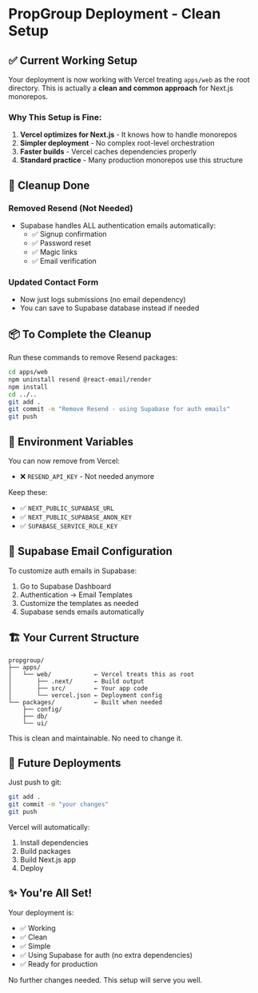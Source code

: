 # PropGroup Deployment - Clean Setup

## ✅ Current Working Setup

Your deployment is now working with Vercel treating `apps/web` as the root directory. This is actually a **clean and common approach** for Next.js monorepos.

### Why This Setup is Fine:
1. **Vercel optimizes for Next.js** - It knows how to handle monorepos
2. **Simpler deployment** - No complex root-level orchestration
3. **Faster builds** - Vercel caches dependencies properly
4. **Standard practice** - Many production monorepos use this structure

## 🧹 Cleanup Done

### Removed Resend (Not Needed)
- Supabase handles ALL authentication emails automatically:
  - ✅ Signup confirmation
  - ✅ Password reset  
  - ✅ Magic links
  - ✅ Email verification

### Updated Contact Form
- Now just logs submissions (no email dependency)
- You can save to Supabase database instead if needed

## 📦 To Complete the Cleanup

Run these commands to remove Resend packages:
```bash
cd apps/web
npm uninstall resend @react-email/render
npm install
cd ../..
git add .
git commit -m "Remove Resend - using Supabase for auth emails"
git push
```

## 🔐 Environment Variables

You can now remove from Vercel:
- ❌ `RESEND_API_KEY` - Not needed anymore

Keep these:
- ✅ `NEXT_PUBLIC_SUPABASE_URL`
- ✅ `NEXT_PUBLIC_SUPABASE_ANON_KEY`  
- ✅ `SUPABASE_SERVICE_ROLE_KEY`

## 📧 Supabase Email Configuration

To customize auth emails in Supabase:
1. Go to Supabase Dashboard
2. Authentication → Email Templates
3. Customize the templates as needed
4. Supabase sends emails automatically

## 🏗️ Your Current Structure

```
propgroup/
├── apps/
│   └── web/            ← Vercel treats this as root
│       ├── .next/      ← Build output
│       ├── src/        ← Your app code
│       └── vercel.json ← Deployment config
└── packages/           ← Built when needed
    ├── config/
    ├── db/
    └── ui/
```

This is clean and maintainable. No need to change it.

## 🚀 Future Deployments

Just push to git:
```bash
git add .
git commit -m "your changes"
git push
```

Vercel will automatically:
1. Install dependencies
2. Build packages
3. Build Next.js app
4. Deploy

## ✨ You're All Set!

Your deployment is:
- ✅ Working
- ✅ Clean
- ✅ Simple
- ✅ Using Supabase for auth (no extra dependencies)
- ✅ Ready for production

No further changes needed. This setup will serve you well.
